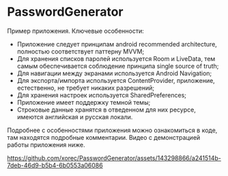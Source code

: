 # PasswordGenerator

Пример приложения. Ключевые особенности:
- Приложение следует принципам android recommended architecture, полностью соответствует паттерну MVVM;
- Для хранения списков паролей используется Room и LiveData, тем самым обеспечивается соблюдение принципа single source of truth;
- Для навигации между экранами используется Android Navigation;
- Для экспорта/импорта используется ContentProvider, приложение, естественно, не требует никаких разрешений;
- Для хранения настроек используется SharedPreferences;
- Приложение имеет поддержку темной темы;
- Строковые данные хранятся в отведенном для них ресурсе, имеются английская и русская локали.

Подробнее с особенностями приложения можно ознакомиться в коде, там находятся подробные комментарии. Видео с демонстрацией работы приложения ниже.

https://github.com/xorec/PasswordGenerator/assets/143298866/a241514b-7deb-46d9-b5b4-6b0553a06086

